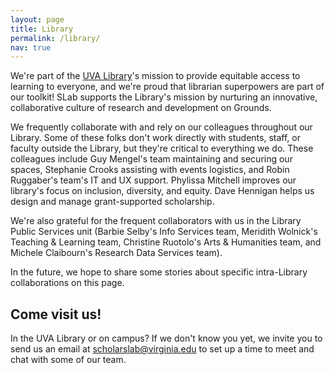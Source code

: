 ```yaml
---
layout: page
title: Library
permalink: /library/
nav: true
---
```


We're part of the <a href="https://www.library.virginia.edu/">UVA Library</a>'s mission to provide equitable access to learning to everyone, and we're proud that librarian superpowers are part of our toolkit! SLab supports the Library's mission by nurturing an innovative, collaborative culture of research and development on Grounds.

We frequently collaborate with and rely on our colleagues throughout our Library. Some of these folks don't work directly with students, staff, or faculty outside the Library, but they're critical to everything we do. These colleagues include Guy Mengel's team maintaining and securing our spaces, Stephanie Crooks assisting with events logistics, and Robin Ruggaber's team's IT and UX support. Phylissa Mitchell improves our library's focus on inclusion, diversity, and equity. Dave Hennigan helps us design and manage grant-supported scholarship.

We're also grateful for the frequent collaborators with us in the Library Public Services unit (Barbie Selby's Info Services team, Meridith Wolnick's Teaching & Learning team, Christine Ruotolo's Arts & Humanities team, and Michele Claibourn's Research Data Services team).

In the future, we hope to share some stories about specific intra-Library collaborations on this page.

<h2>Come visit us!</h2>
In the UVA Library or on campus? If we don't know you yet, we invite you to send us an email at <a href="mailto:scholarslab@virginia.edu">scholarslab@virginia.edu</a> to set up a time to meet and chat with some of our team. 
